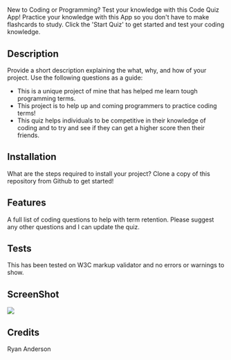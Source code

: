 # <Interactive Code Quiz>

New to Coding or Programming? Test your knowledge with this Code Quiz App!
Practice your knowledge with this App so you don't have to make flashcards to study. Click the 'Start Quiz' to get started and test your coding knowledge.

## Description

Provide a short description explaining the what, why, and how of your project. Use the following questions as a guide:

- This is a unique project of mine that has helped me learn tough programming terms.
- This project is to help up and coming programmers to practice coding terms!
- This quiz helps individuals to be competitive in their knowledge of coding and to try and see if they can get a higher score then their friends.

## Installation

What are the steps required to install your project? Clone a copy of this repository from Github to get started!

## Features

A full list of coding questions to help with term retention. Please suggest any other questions and I can update the quiz.

## Tests

This has been tested on W3C markup validator and no errors or warnings to show.

## ScreenShot

![](Bu.PNG)

## Credits

Ryan Anderson
